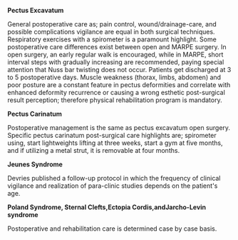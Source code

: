 **Pectus Excavatum**

General postoperative care as; pain control, wound/drainage-care, and possible complications vigilance are equal in both surgical techniques. Respiratory exercises with a spirometer is a paramount highlight. Some postoperative care differences exist between open and MARPE surgery. In open surgery, an early regular walk is encouraged, while in MARPE, short interval steps with gradually increasing are recommended, paying special attention that Nuss bar twisting does not occur. Patients get discharged at 3 to 5 postoperative days. Muscle weakness (thorax, limbs, abdomen) and poor posture are a constant feature in pectus deformities and correlate with enhanced deformity recurrence or causing a wrong esthetic post-surgical result perception; therefore physical rehabilitation program is mandatory.

**Pectus Carinatum**

Postoperative management is the same as pectus excavatum open surgery. Specific pectus carinatum post-surgical care highlights are; spirometer using, start lightweights lifting at three weeks, start a gym at five months, and if utilizing a metal strut, it is removable at four months.

**Jeunes Syndrome**

Devries published a follow-up protocol in which the frequency of clinical vigilance and realization of para-clinic studies depends on the patient's age.

**Poland Syndrome, Sternal Clefts,**Ectopia Cordis,**and**Jarcho-Levin syndrome****

Postoperative and rehabilitation care is determined case by case basis.